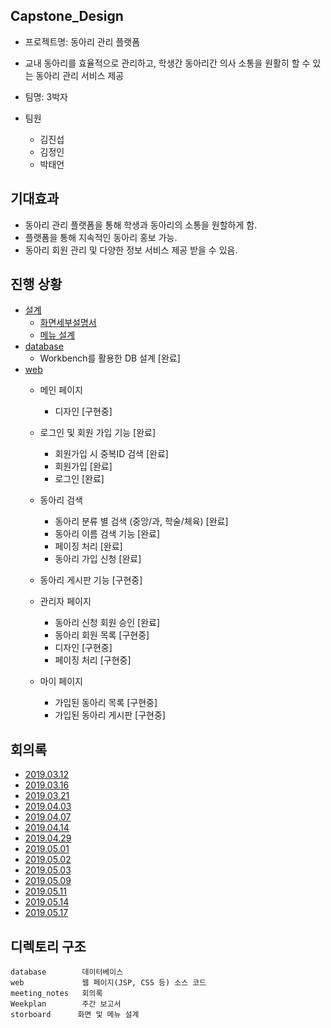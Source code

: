 ## Capstone_Design
- 프로젝트명: 동아리 관리 플랫폼

- 교내 동아리를 효율적으로 관리하고, 학생간 동아리간 의사 소통을 원활히 할 수 있는 동아리 관리 서비스 제공
- 팀명:  3박자  
- 팀원
   - 김진섭
   - 김정인
   - 박태언 
 
## 기대효과
 - 동아리 관리 플랫폼을 통해 학생과 동아리의 소통을 원할하게 함.
 - 플랫폼을 통해 지속적인 동아리 홍보 가능.
 - 동아리 회원 관리 및 다양한 정보 서비스 제공 받을 수 있음.

## 진행 상황
- [설계](https://github.com/Jinseop95/Capstone_Design/tree/master/storyboard)
   - [화면세부설명서](https://github.com/Jinseop95/Capstone_Design/blob/master/storyboard/3%EB%B0%95%EC%9E%90_%ED%99%94%EB%A9%B4%EC%84%B8%EB%B6%80%EC%84%A4%EB%AA%85%EC%84%9C.pptx) 
   - [메뉴 설계](https://github.com/Jinseop95/Capstone_Design/blob/master/storyboard/%EC%82%BC%EB%B0%95%EC%9E%90_%EC%BA%A1%EC%8A%A4%ED%86%A4_%EB%A9%94%EB%89%B4%EC%84%A4%EA%B3%84_v2.xlsx)
- [database](https://github.com/Jinseop95/Capstone_Design/tree/master/database)
  - Workbench를 활용한 DB 설계 [완료]
- [web](https://github.com/Jinseop95/Capstone_Design/tree/master/web)
  - 메인 페이지
       - 디자인 [구현중]
  - 로그인 및 회원 가입 기능  [완료]
      - 회원가입 시 중복ID 검색 [완료]
      - 회원가입 [완료]
      - 로그인 [완료]
  - 동아리 검색
       - 동아리 분류 별 검색 (중앙/과, 학술/체육) [완료]
       - 동아리 이름 검색 기능 [완료]
       - 페이징 처리 [완료]
       - 동아리 가입 신청 [완료]
       
       
  - 동아리 게시판 기능 [구현중]
  - 관리자 페이지
      - 동아리 신청 회원 승인 [완료]
      - 동아리 회원 목록 [구현중]
      - 디자인 [구현중]
      - 페이징 처리 [구현중]
  - 마이 페이지
      - 가입된 동아리 목록 [구현중]
      - 가입된 동아리 게시판 [구현중]
  

## 회의록
  - [2019.03.12](https://github.com/Jinseop95/Capstone_Design/blob/master/meeting_notes/2019_03_12.md)
  - [2019.03.16](https://github.com/Jinseop95/Capstone_Design/blob/master/meeting_notes/2019_03_16.md)
  - [2019.03.21](https://github.com/Jinseop95/Capstone_Design/blob/master/meeting_notes/2019_03_21.md)
  - [2019.04.03](https://github.com/Jinseop95/Capstone_Design/blob/master/meeting_notes/2019_04_03.md)
  - [2019.04.07](https://github.com/Jinseop95/Capstone_Design/blob/master/meeting_notes/2019_04_07.md)
  - [2019.04.14](https://github.com/Jinseop95/Capstone_Design/blob/master/meeting_notes/2019_04_14.md)
  - [2019.04.29](https://github.com/Jinseop95/Capstone_Design/blob/master/meeting_notes/2019_04_29.md)
  - [2019.05.01](https://github.com/Jinseop95/Capstone_Design/blob/master/meeting_notes/2019_05_01.md)
  - [2019.05.02](https://github.com/Jinseop95/Capstone_Design/blob/master/meeting_notes/2019_05_02.md)
  - [2019.05.03](https://github.com/Jinseop95/Capstone_Design/blob/master/meeting_notes/2019_05_03.md)
  - [2019.05.09](https://github.com/Jinseop95/Capstone_Design/blob/master/meeting_notes/2019_05_09.md)
  - [2019.05.11](https://github.com/Jinseop95/Capstone_Design/blob/master/meeting_notes/2019_05_11.md)
  - [2019.05.14](https://github.com/Jinseop95/Capstone_Design/blob/master/meeting_notes/2019_05_14.md)
  - [2019.05.17](https://github.com/Jinseop95/Capstone_Design/blob/master/meeting_notes/2019_05_17.md)
  

## 디렉토리 구조
```
database        데이터베이스 
web             웹 페이지(JSP, CSS 등) 소스 코드 
meeting_notes   회의록
Weekplan        주간 보고서
storboard      화면 및 메뉴 설계
```
